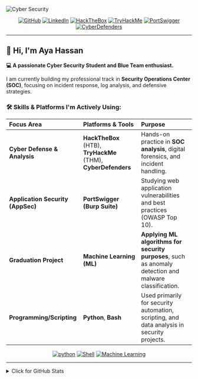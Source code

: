 ![Cyber Security](https://img.shields.io/badge/Aya%20Hassan-Cyber%20Security%20Enthusiast-000000?style=for-the-badge&logo=shield&logoColor=white)

<p align="center">
    <a href="https://github.com/ayahasssan" target="_blank"><img alt="GitHub" src="https://img.shields.io/badge/-AyaHassan-181717?style=flat-square&logo=GitHub&logoColor=white"></a>
    <a href="https://www.linkedin.com/in/aya-hassan-273a0b270/" target="_blank"><img alt="LinkedIn" src="https://img.shields.io/badge/-LinkedIn-0077B5?style=flat-square&logo=Linkedin&logoColor=white"></a>
    <a href="https://app.hackthebox.com/aya161/2594581" target="_blank"><img alt="HackTheBox" src="https://img.shields.io/badge/-HackTheBox-9FEF00?style=flat-square&logo=HackTheBox&logoColor=white"></a>
    <a href="https://tryhackme.com/p/engaya161" target="_blank"><img alt="TryHackMe" src="https://img.shields.io/badge/-TryHackMe-FF5123?style=flat-square&logo=TryHackMe&logoColor=white"></a>
    <a href="https://portswigger.net/web-security" target="_blank"><img alt="PortSwigger" src="https://img.shields.io/badge/-PortSwigger-f06636?style=flat-square&logo=BurpSuite&logoColor=white"></a>
    <a href="https://cyberdefenders.org/p/engaya161" target="_blank"><img alt="CyberDefenders" src="https://img.shields.io/badge/-CyberDefenders-2481A6?style=flat-square&logo=Python&logoColor=white"></a>
</p>

---

## 👋 Hi, I'm Aya Hassan

**💻 A passionate Cyber Security Student and Blue Team enthusiast.**

I am currently building my professional track in **Security Operations Center (SOC)**, focusing on incident response, log analysis, and defensive strategies.

### 🛠️ Skills & Platforms I'm Actively Using:

| Focus Area | Platforms & Tools | Purpose |
| :--- | :--- | :--- |
| **Cyber Defense & Analysis** | **HackTheBox** (HTB), **TryHackMe** (THM), **CyberDefenders** | Hands-on practice in **SOC analysis**, digital forensics, and incident handling. |
| **Application Security (AppSec)** | **PortSwigger (Burp Suite)** | Studying web application vulnerabilities and best practices (OWASP Top 10). |
| **Graduation Project** | **Machine Learning (ML)** | **Applying ML algorithms for security purposes**, such as anomaly detection and malware classification. |
| **Programming/Scripting** | **Python**, **Bash** | Used primarily for security automation, scripting, and data analysis in security projects. |

<p align="center">
    <a href="Your_Python_Repos_Link" target="_blank"><img alt="python" src="https://img.shields.io/badge/-Python-3776AB?style=flat-square&logo=Python&logoColor=white"></a>
    <a href="Your_Shell_Repos_Link" target="_blank"><img alt="Shell" src="https://img9.shields.io/badge/-Shell-5391FE?style=flat-square&logo=PowerShell&logoColor=white"></a>
    <a href="Your_ML_Projects_Link" target="_blank"><img alt="Machine Learning" src="https://img.shields.io/badge/-Machine%20Learning-FF6F00?style=flat-square&logo=TensorFlow&logoColor=white"></a>
</p>

---

<details>
<summary>Click for GitHub Stats</summary>
<p align="center">
    <img alt = "GitHub Stats" src="https://github-readme-stats.vercel.app/api?username=ayahasssan&show_icons=true&hide=issues&icon_color=000000&hide_border=true&title_color=0077B5&text_color=555">
    <br>
    <img alt = "Top Language" src="https://github-readme-stats.vercel.app/api/top-langs/?username=ayahasssan&hide=html,&hide_border=true&title_color=0077B5&text_color=555">
</p>
</details>
